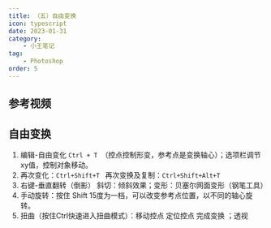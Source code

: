 ```yaml
---
title: （五）自由变换
icon: typescript
date: 2023-01-31
category:
    - 小王笔记
tag: 
    - Photoshop
order: 5
---
```


## 参考视频


## 自由变换
1. 编辑-自由变化 `Ctrl + T `（控点控制形变，参考点是变换轴心）；选项栏调节xy值，控制对象移动。
2. 再次变化：`Ctrl+Shift+T ` 再次变换及复制：`Ctrl+Shift+Alt+T`
3. 右键-垂直翻转（倒影） 斜切：倾斜效果；变形：贝塞尔网面变形（钢笔工具）
4. 手动旋转：按住 Shift 15度为一档，可以改变参考点位置，以不同的轴心旋转。
5. 扭曲（按住Ctrl快速进入扭曲模式）：移动控点 定位控点 完成变换 ；透视